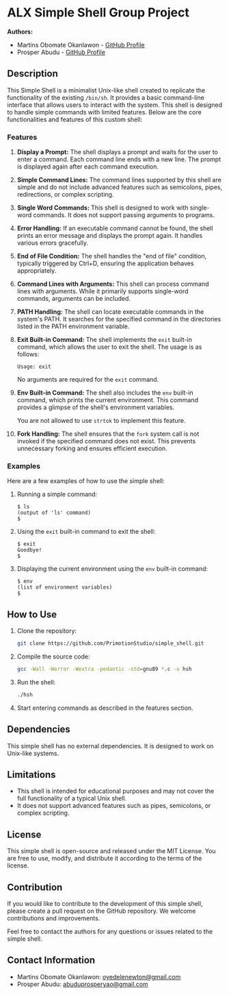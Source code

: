 # ALX Simple Shell Group Project

**Authors:**
- Martins Obomate Okanlawon - [GitHub Profile](https://github.com/PrimotionStudio)
- Prosper Abudu - [GitHub Profile](https://github.com/proabudu)

## Description

This Simple Shell is a minimalist Unix-like shell created to replicate the functionality of the existing `/bin/sh`. It provides a basic command-line interface that allows users to interact with the system. This shell is designed to handle simple commands with limited features. Below are the core functionalities and features of this custom shell:

### Features

1. **Display a Prompt:** The shell displays a prompt and waits for the user to enter a command. Each command line ends with a new line. The prompt is displayed again after each command execution.

2. **Simple Command Lines:** The command lines supported by this shell are simple and do not include advanced features such as semicolons, pipes, redirections, or complex scripting.

3. **Single Word Commands:** This shell is designed to work with single-word commands. It does not support passing arguments to programs.

4. **Error Handling:** If an executable command cannot be found, the shell prints an error message and displays the prompt again. It handles various errors gracefully.

5. **End of File Condition:** The shell handles the "end of file" condition, typically triggered by Ctrl+D, ensuring the application behaves appropriately.

6. **Command Lines with Arguments:** This shell can process command lines with arguments. While it primarily supports single-word commands, arguments can be included.

7. **PATH Handling:** The shell can locate executable commands in the system's PATH. It searches for the specified command in the directories listed in the PATH environment variable.

8. **Exit Built-in Command:** The shell implements the `exit` built-in command, which allows the user to exit the shell. The usage is as follows:

   ```
   Usage: exit
   ```

   No arguments are required for the `exit` command.

9. **Env Built-in Command:** The shell also includes the `env` built-in command, which prints the current environment. This command provides a glimpse of the shell's environment variables.

   You are not allowed to use `strtok` to implement this feature.

10. **Fork Handling:** The shell ensures that the `fork` system call is not invoked if the specified command does not exist. This prevents unnecessary forking and ensures efficient execution.

### Examples

Here are a few examples of how to use the simple shell:

1. Running a simple command:

   ```
   $ ls
   (output of 'ls' command)
   $

2. Using the `exit` built-in command to exit the shell:

   ```
   $ exit
   Goodbye!
   $

3. Displaying the current environment using the `env` built-in command:

   ```
   $ env
   (list of environment variables)
   $

## How to Use

1. Clone the repository:

   ```bash
   git clone https://github.com/PrimotionStudio/simple_shell.git
   ```

2. Compile the source code:

   ```bash
   gcc -Wall -Werror -Wextra -pedantic -std=gnu89 *.c -o hsh
   ```

3. Run the shell:

   ```bash
   ./hsh
   ```

4. Start entering commands as described in the features section.

## Dependencies

This simple shell has no external dependencies. It is designed to work on Unix-like systems.

## Limitations

- This shell is intended for educational purposes and may not cover the full functionality of a typical Unix shell.
- It does not support advanced features such as pipes, semicolons, or complex scripting.

## License

This simple shell is open-source and released under the MIT License. You are free to use, modify, and distribute it according to the terms of the license.

## Contribution

If you would like to contribute to the development of this simple shell, please create a pull request on the GitHub repository. We welcome contributions and improvements.

Feel free to contact the authors for any questions or issues related to the simple shell.

## Contact Information

- Martins Obomate Okanlawon: [oyedelenewton@gmail.com](mailto:oyedelenewton@gmail.com)
- Prosper Abudu: [abuduprosperyao@gmail.com](abuduprosperyao@gmail.com)
